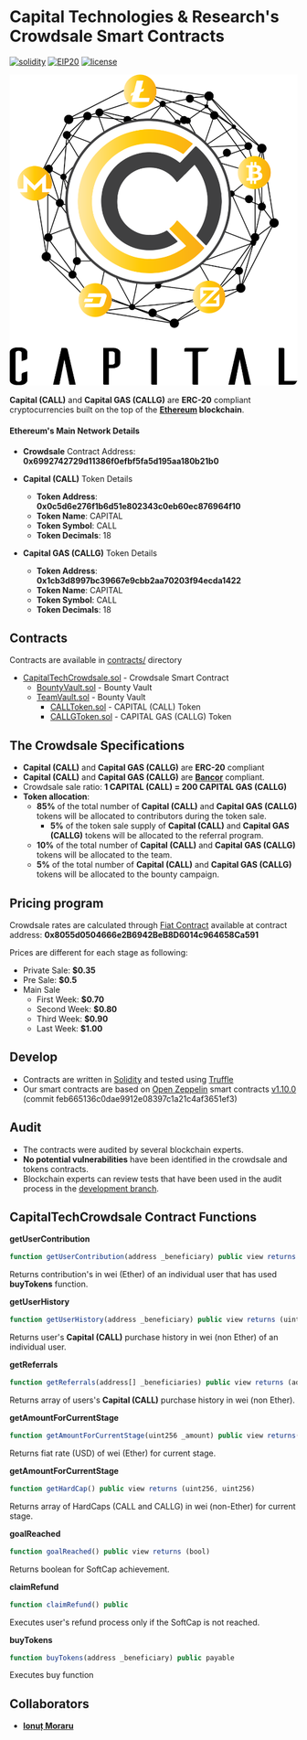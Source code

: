 # Capital Technologies & Research's Crowdsale Smart Contracts
[![solidity](https://img.shields.io/badge/code%20style-solidity-brightgreen.svg?style=flat-square)](https://github.com/ethereum/solidity) [![EIP20](https://img.shields.io/badge/TOKEN-ERC20-brightgreen.svg?style=flat-square)](https://github.com/ethereum/EIPs/blob/master/EIPS/eip-20.md) [![license](https://img.shields.io/github/license/mashape/apistatus.svg?style=flat-square)](https://opensource.org/licenses/MIT)

![capital-tech](images/logo.png)

**Capital (CALL)** and **Capital GAS (CALLG)** are **ERC-20** compliant cryptocurrencies built on the top of the **[Ethereum][ethereum] blockchain**.

#### Ethereum's Main Network Details
*	**Crowdsale** Contract Address: **0x6992742729d11386f0efbf5fa5d195aa180b21b0**

*	**Capital (CALL)** Token Details
	*	**Token Address**: **0x0c5d6e276f1b6d51e802343c0eb60ec876964f10**
	*	**Token Name**: CAPITAL
	*	**Token Symbol**: CALL
	*	**Token Decimals**: 18

*	**Capital GAS (CALLG)** Token Details
	*	**Token Address**: **0x1cb3d8997bc39667e9cbb2aa70203f94ecda1422**
	*	**Token Name**: CAPITAL
	*	**Token Symbol**: CALL
	*	**Token Decimals**: 18

## Contracts
Contracts are available in [contracts/](contracts) directory
*	[CapitalTechCrowdsale.sol](contracts/CapitalTechCrowdsale.sol) - Crowdsale Smart Contract
	*	[BountyVault.sol](contracts/BountyVault.sol) - Bounty Vault
	*	[TeamVault.sol](contracts/TeamVault.sol) - Bounty Vault
		*	[CALLToken.sol](contracts/CALLToken.sol) - CAPITAL (CALL) Token
		*	[CALLGToken.sol](contracts/CALLGToken.sol) - CAPITAL GAS (CALLG) Token

## The Crowdsale Specifications
*	**Capital (CALL)** and **Capital GAS (CALLG)** are **ERC-20** compliant
*	**Capital (CALL)** and **Capital GAS (CALLG)** are **[Bancor][bancor]** compliant.
*	Crowdsale sale ratio: **1 CAPITAL (CALL) = 200 CAPITAL GAS (CALLG)**
*	**Token allocation**:
	*	**85%** of the total number of **Capital (CALL)** and **Capital GAS (CALLG)** tokens will be allocated to contributors during the token sale.
		*	**5%** of the token sale supply of **Capital (CALL)** and **Capital GAS (CALLG)** tokens will be allocated to the referral program.	
	*	**10%** of the total number of **Capital (CALL)** and **Capital GAS (CALLG)** tokens will be allocated to the team.
	*	**5%** of the total number of **Capital (CALL)** and **Capital GAS (CALLG)** tokens will be allocated to the bounty campaign.

## Pricing program
Crowdsale rates are calculated through [Fiat Contract](https://fiatcontract.com/) available at contract address: **0x8055d0504666e2B6942BeB8D6014c964658Ca591**

Prices are different for each stage as following:
*	Private Sale: **$0.35**
*	Pre Sale: **$0.5**
*	Main Sale
	*	First Week: **$0.70**
	*	Second Week: **$0.80**
	*	Third Week: **$0.90**
	*	Last Week: **$1.00**

## Develop
* Contracts are written in [Solidity][solidity] and tested using [Truffle][truffle]
* Our smart contracts are based on [Open Zeppelin][openzepplein-solidity] smart contracts [v1.10.0][openzepplein-solidity_v.1.10.0] (commit feb665136c0dae9912e08397c1a21c4af3651ef3)

## Audit
*	The contracts were audited by several blockchain experts.
*	**No potential vulnerabilities** have been identified in the crowdsale and tokens contracts.
*	Blockchain experts can review tests that have been used in the audit process in the [development branch](https://github.com/capital-technologies/truffle-crowdsale/tree/master).

## CapitalTechCrowdsale Contract Functions
**getUserContribution**
```js
function getUserContribution(address _beneficiary) public view returns (uint256)
```
Returns contribution's in wei (Ether) of an individual user that has used **buyTokens** function.

**getUserHistory**
```js
function getUserHistory(address _beneficiary) public view returns (uint256)
```
Returns user's **Capital (CALL)** purchase history in wei (non Ether) of an individual user.

**getReferrals**
```js
function getReferrals(address[] _beneficiaries) public view returns (address[], uint256[])
```
Returns array of users's **Capital (CALL)** purchase history in wei (non Ether).

**getAmountForCurrentStage**
```js
function getAmountForCurrentStage(uint256 _amount) public view returns(uint256)
```
Returns fiat rate (USD) of wei (Ether) for current stage.

**getAmountForCurrentStage**
```js
function getHardCap() public view returns (uint256, uint256)
```
Returns array of HardCaps (CALL and CALLG) in wei (non-Ether) for current stage.

**goalReached**
```js
function goalReached() public view returns (bool)
```
Returns boolean for SoftCap achievement.

**claimRefund**
```js
function claimRefund() public
```
Executes user's refund process only if the SoftCap is not reached.

**buyTokens**
```js
function buyTokens(address _beneficiary) public payable
```
Executes buy function 

## Collaborators

* **[Ionuț Moraru](https://github.com/morion4000/)**

[capital-tech]: https://www.mycapitalco.in/
[ethereum]: https://www.ethereum.org/
[solidity]: https://solidity.readthedocs.io/en/develop/
[truffle]: http://truffleframework.com/
[bancor]: https://github.com/bancorprotocol/contracts
[openzepplein-solidity_v.1.10.0]: https://github.com/OpenZeppelin/openzeppelin-solidity/releases/tag/v1.10.0
[openzepplein-solidity]: https://github.com/OpenZeppelin/openzeppelin-solidity